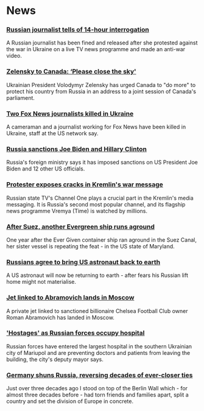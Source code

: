 # News
### [Russian journalist tells of 14-hour interrogation](https://www.bbc.com/news/world-europe-60749279)
A Russian journalist has been fined and released after she protested against the war in Ukraine on a live TV news programme and made an anti-war video.
### [Zelensky to Canada: ‘Please close the sky'](https://www.bbc.com/news/world-us-canada-60752391)
Ukrainian President Volodymyr Zelensky has urged Canada to "do more" to protect his country from Russia in an address to a joint session of Canada's parliament. 
### [Two Fox News journalists killed in Ukraine](https://www.bbc.com/news/world-us-canada-60756503)
A cameraman and a journalist working for Fox News have been killed in Ukraine, staff at the US network say.
### [Russia sanctions Joe Biden and Hillary Clinton](https://www.bbc.com/news/world-us-canada-60754136)
Russia's foreign ministry says it has imposed sanctions on US President Joe Biden and 12 other US officials.
### [Protester exposes cracks in Kremlin's war message](https://www.bbc.com/news/world-europe-60749064)
Russian state TV's Channel One plays a crucial part in the Kremlin's media messaging. It is Russia's second most popular channel, and its flagship news programme Vremya (Time) is watched by millions.
### [After Suez, another Evergreen ship runs aground](https://www.bbc.com/news/world-us-canada-60754135)
One year after the Ever Given container ship ran aground in the Suez Canal, her sister vessel is repeating the feat - in the US state of Maryland.
### [Russians agree to bring US astronaut back to earth](https://www.bbc.com/news/world-us-canada-60755328)
A US astronaut will now be returning to earth - after fears his Russian lift home might not materialise.
### [Jet linked to Abramovich lands in Moscow](https://www.bbc.com/news/world-europe-60749666)
A private jet linked to sanctioned billionaire Chelsea Football Club owner Roman Abramovich has landed in Moscow. 
### ['Hostages' as Russian forces occupy hospital](https://www.bbc.com/news/world-europe-60757133)
Russian forces have entered the largest hospital in the southern Ukrainian city of Mariupol and are preventing doctors and patients from leaving the building, the city's deputy mayor says.
### [Germany shuns Russia, reversing decades of ever-closer ties](https://www.bbc.com/news/world-europe-60743342)
Just over three decades ago I stood on top of the Berlin Wall which - for almost three decades before - had torn friends and families apart, split a country and set the division of Europe in concrete.  
